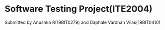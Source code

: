 # Software Testing Project(ITE2004)
Submitted by
Anushka R(19BIT0279) and 
Daphale Vardhan Vilas(19BIT0410)
